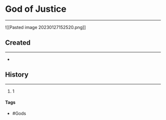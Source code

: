 # God of Justice
---
![[Pasted image 20230127152520.png]]

## Created
---
-  

## History
---
1. 1

#### Tags  
- #Gods 